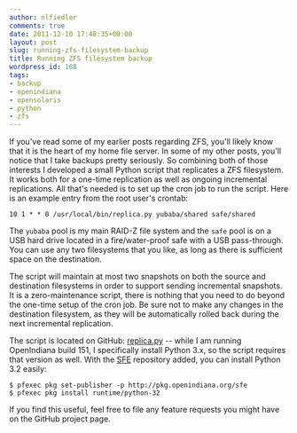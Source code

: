 ```yaml
---
author: nlfiedler
comments: true
date: 2011-12-10 17:48:35+00:00
layout: post
slug: running-zfs-filesystem-backup
title: Running ZFS filesystem backup
wordpress_id: 168
tags:
- backup
- openindiana
- opensolaris
- python
- zfs
---
```


If you've read some of my earlier posts regarding ZFS, you'll likely know that it is the heart of my home file server. In some of my other posts, you'll notice that I take backups pretty seriously. So combining both of those interests I developed a small Python script that replicates a ZFS filesystem. It works both for a one-time replication as well as ongoing incremental replications. All that's needed is to set up the cron job to run the script. Here is an example entry from the root user's crontab:

~~~
10 1 * * 0 /usr/local/bin/replica.py yubaba/shared safe/shared
~~~

The `yubaba` pool is my main RAID-Z file system and the `safe` pool is on a USB hard drive located in a fire/water-proof safe with a USB pass-through. You can use any two filesystems that you like, as long as there is sufficient space on the destination.

The script will maintain at most two snapshots on both the source and destination filesystems in order to support sending incremental snapshots. It is a zero-maintenance script, there is nothing that you need to do beyond the one-time setup of the cron job. Be sure not to make any changes in the destination filesystem, as they will be automatically rolled back during the next incremental replication.

The script is located on GitHub: [replica.py](https://github.com/nlfiedler/devscripts/blob/master/zfs/replica.py) -- while I am running OpenIndiana build 151, I specifically install Python 3.x, so the script requires that version as well. With the [SFE](http://wiki.openindiana.org/oi/Spec+Files+Extra+Repository) repository added, you can install Python 3.2 easily:

~~~
$ pfexec pkg set-publisher -p http://pkg.openindiana.org/sfe
$ pfexec pkg install runtime/python-32
~~~

If you find this useful, feel free to file any feature requests you might have on the GitHub project page.
